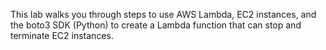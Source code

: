 This lab walks you through steps to use AWS Lambda, EC2 instances, and the boto3 SDK (Python) to create a Lambda function that can stop and terminate EC2 instances.
